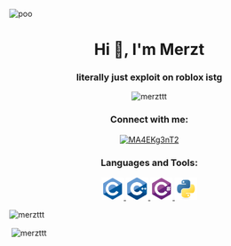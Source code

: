 ![poo](https://user-images.githubusercontent.com/120368875/210505431-206f932e-fc1d-4251-9048-2e78fed91f96.png)

<h1 align="center">Hi 👋, I'm Merzt</h1>
<h3 align="center">literally just exploit on roblox istg</h3>

<p align="center"> <img src="https://komarev.com/ghpvc/?username=merzttt&label=Profile%20views&color=0e75b6&style=flat" alt="merzttt" /> </p>

<h3 align="center">Connect with me:</h3>
<p align="center">
<a href="https://discord.gg/MA4EKg3nT2" target="blank"><img align="center" src="https://raw.githubusercontent.com/rahuldkjain/github-profile-readme-generator/master/src/images/icons/Social/discord.svg" alt="MA4EKg3nT2" height="30" width="40" /></a>
</p>

<h3 align="center">Languages and Tools:</h3>
<p align="center"> <a href="https://www.cprogramming.com/" target="_blank" rel="noreferrer"> <img src="https://raw.githubusercontent.com/devicons/devicon/master/icons/c/c-original.svg" alt="c" width="40" height="40"/> </a> <a href="https://www.w3schools.com/cpp/" target="_blank" rel="noreferrer"> <img src="https://raw.githubusercontent.com/devicons/devicon/master/icons/cplusplus/cplusplus-original.svg" alt="cplusplus" width="40" height="40"/> </a> <a href="https://www.w3schools.com/cs/" target="_blank" rel="noreferrer"> <img src="https://raw.githubusercontent.com/devicons/devicon/master/icons/csharp/csharp-original.svg" alt="csharp" width="40" height="40"/> </a> <a href="https://www.python.org" target="_blank" rel="noreferrer"> <img src="https://raw.githubusercontent.com/devicons/devicon/master/icons/python/python-original.svg" alt="python" width="40" height="40"/> </a> </p>

<p><img align="center" src="https://github-readme-stats.vercel.app/api/top-langs?username=merzttt&show_icons=true&locale=en&layout=compact" alt="merzttt" /></p>

<p>&nbsp;<img align="center" src="https://github-readme-stats.vercel.app/api?username=merzttt&show_icons=true&locale=en" alt="merzttt" /></p>

